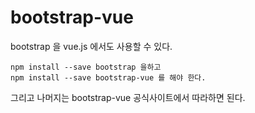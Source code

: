 # bootstrap-vue

bootstrap 을 vue.js 에서도 사용할 수 있다.

```
npm install --save bootstrap 을하고
npm install --save bootstrap-vue 를 해야 한다.
```

그리고 나머지는 bootstrap-vue 공식사이트에서 따라하면 된다.


## 
